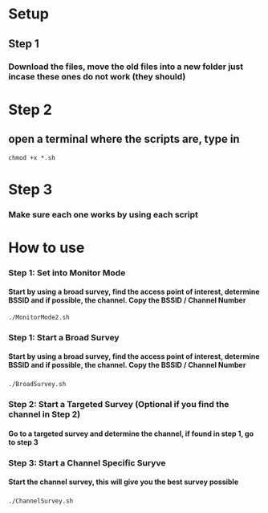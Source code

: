 # Setup
## Step 1
### Download the files, move the old files into a new folder just incase these ones do not work (they should)

# Step 2
## open a terminal where the scripts are, type in
```
chmod +x *.sh
```

# Step 3
### Make sure each one works by using each script

# How to use
### Step 1: Set into Monitor Mode
#### Start by using a broad survey, find the access point of interest, determine BSSID and if possible, the channel. Copy the BSSID / Channel Number
```
./MonitorMode2.sh
```
### Step 1: Start a Broad Survey
#### Start by using a broad survey, find the access point of interest, determine BSSID and if possible, the channel. Copy the BSSID / Channel Number
### 
```
./BroadSurvey.sh
```
### Step 2: Start a Targeted Survey (Optional if you find the channel in Step 2)
#### Go to a targeted survey and determine the channel, if found in step 1, go to step 3
###
### Step 3: Start a Channel Specific Suryve
#### Start the channel survey, this will give you the best survey possible
### 
```
./ChannelSurvey.sh
```
